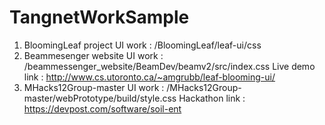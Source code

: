 # TangnetWorkSample

1. BloomingLeaf project UI work : /BloomingLeaf/leaf-ui/css
2. Beammesenger website UI work : /beammessenger_website/BeamDev/beamv2/src/index.css
  Live demo link : http://www.cs.utoronto.ca/~amgrubb/leaf-blooming-ui/
3. MHacks12Group-master UI work : /MHacks12Group-master/webPrototype/build/style.css
  Hackathon link : https://devpost.com/software/soil-ent
